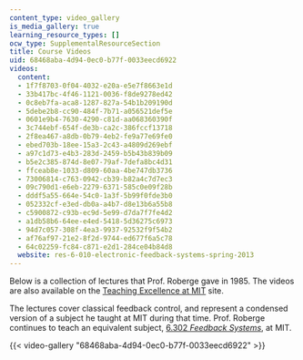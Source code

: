 ```yaml
---
content_type: video_gallery
is_media_gallery: true
learning_resource_types: []
ocw_type: SupplementalResourceSection
title: Course Videos
uid: 68468aba-4d94-0ec0-b77f-0033eecd6922
videos:
  content:
  - 1f7f8703-0f04-4032-e20a-e5e7f8663e1d
  - 33b417bc-4f46-1121-0036-f8de9278ed42
  - 0c8eb7fa-aca8-1287-827a-54b1b209190d
  - 5debe2b8-cc90-484f-7b71-a056521def5e
  - 0601e9b4-7630-4290-c81d-aa068360390f
  - 3c744ebf-654f-de3b-ca2c-386fccf13718
  - 2f8ea467-a8db-0b79-4eb2-fe9a77e69fe0
  - ebed703b-18ee-15a3-2c43-a4809d269ebf
  - a97c1d73-e4b3-283d-2459-b5b43b839b09
  - b5e2c385-874d-8e07-79af-7defa8bc4d31
  - ffceab8e-1033-d809-60aa-4be747db3736
  - 73006814-c763-0942-cb39-b82a4c7d7ec3
  - 09c790d1-e6eb-2279-6371-585c0e09f28b
  - dddf5a55-664e-54c0-1a3f-5b99f0fde3b0
  - 052332cf-e3ed-db0a-a4b7-d8e13b6a55b8
  - c5900872-c93b-ec9d-5e99-d7da7f7fe4d2
  - a1db58b6-64ee-e4ed-5418-5d36275c6973
  - 94d7c057-308f-4ea3-9937-92532f9f54b2
  - af76af97-21e2-8f2d-9744-ed677f6a5c78
  - 64c02259-fc84-c871-e2d1-284ce04b84d8
  website: res-6-010-electronic-feedback-systems-spring-2013
---
```


Below is a collection of lectures that Prof. Roberge gave in 1985. The videos are also available on the [Teaching Excellence at MIT](http://teachingexcellence.mit.edu/category/inspiring-teachers/james-k-roberg-6-302-electronic-feedback-systems) site.

The lectures cover classical feedback control, and represent a condensed version of a subject he taught at MIT during that time. Prof. Roberge continues to teach an equivalent subject, [6.302 _Feedback Systems_](/courses/6-302-feedback-systems-spring-2007), at MIT.

{{< video-gallery "68468aba-4d94-0ec0-b77f-0033eecd6922" >}}

